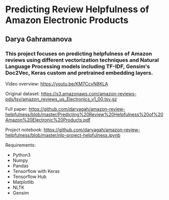 # Predicting Review Helpfulness of Amazon Electronic Products
## Darya Gahramanova

### This project focuses on predicting helpfulness of Amazon reviews using different vectorization techniques and Natural Language Processing models including TF-IDF, Gensim's Doc2Vec, Keras custom and pretrained embedding layers.

Video overview: https://youtu.be/KM7CcvN8KLA

Original dataset: https://s3.amazonaws.com/amazon-reviews-pds/tsv/amazon_reviews_us_Electronics_v1_00.tsv.gz

Full paper: https://github.com/daryagah/amazon-review-helpfulness/blob/master/Predicting%20Review%20Helpfulness%20of%20Amazon%20Electronic%20Products.pdf

Project notebook: https://github.com/daryagah/amazon-review-helpfulness/blob/master/nlp-project-helpfulness.ipynb

Requirements:
- Python3
- Numpy
- Pandas
- Tensorflow with Keras
- Tensorflow Hub
- Matplotlib
- NLTK
- Gensim
